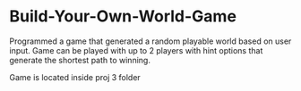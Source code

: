 # Build-Your-Own-World-Game
Programmed a game that generated a random playable world based on user input. 
Game can be played with up to 2 players with hint options that generate the shortest path to winning.


Game is located inside proj 3 folder
